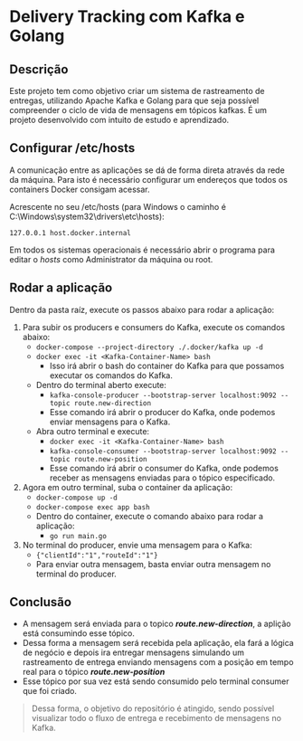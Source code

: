 # Delivery Tracking com Kafka e Golang

## Descrição

Este projeto tem como objetivo criar um sistema de rastreamento de entregas, utilizando Apache Kafka e Golang para que seja possível compreender o ciclo de vida de mensagens em tópicos kafkas. É um projeto desenvolvido com intuito de estudo e aprendizado.

## Configurar /etc/hosts

A comunicação entre as aplicações se dá de forma direta através da rede da máquina.
Para isto é necessário configurar um endereços que todos os containers Docker consigam acessar.

Acrescente no seu /etc/hosts (para Windows o caminho é C:\Windows\system32\drivers\etc\hosts):
```
127.0.0.1 host.docker.internal
```
Em todos os sistemas operacionais é necessário abrir o programa para editar o *hosts* como Administrator da máquina ou root.

## Rodar a aplicação


Dentro da pasta raíz, execute os passos abaixo para rodar a aplicação:

1. Para subir os producers e consumers do Kafka, execute os comandos abaixo:
    - `docker-compose --project-directory ./.docker/kafka up -d`
    - `docker exec -it <Kafka-Container-Name> bash`
      - Isso irá abrir o bash do container do Kafka para que possamos executar os comandos do Kafka.
    - Dentro do terminal aberto execute: 
        - `kafka-console-producer --bootstrap-server localhost:9092 --topic route.new-direction`
        - Esse comando irá abrir o producer do Kafka, onde podemos enviar mensagens para o Kafka.
    - Abra outro terminal e execute:
        - `docker exec -it <Kafka-Container-Name> bash`
        - `kafka-console-consumer --bootstrap-server localhost:9092 --topic route.new-position`
        - Esse comando irá abrir o consumer do Kafka, onde podemos receber as mensagens enviadas para o tópico especificado.
2. Agora em outro terminal, suba o container da aplicação:
    - `docker-compose up -d`
    - `docker-compose exec app bash`
    - Dentro do container, execute o comando abaixo para rodar a aplicação:
        - `go run main.go`
3. No terminal do producer, envie uma mensagem para o Kafka:
    - `{"clientId":"1","routeId":"1"}`
    - Para enviar outra mensagem, basta enviar outra mensagem no terminal do producer.

## Conclusão

- A mensagem será enviada para o topico ***route.new-direction***, a aplição está consumindo esse tópico. 
- Dessa forma a mensagem será recebida pela aplicação, ela fará a lógica de negócio e depois ira entregar mensagens simulando um rastreamento de entrega enviando mensagens com a posição em tempo real para o tópico ***route.new-position***
- Esse tópico por sua vez está sendo consumido pelo terminal consumer que foi criado.

> Dessa forma, o objetivo do repositório é atingido, sendo possível visualizar todo o fluxo de entrega e recebimento de mensagens no Kafka.